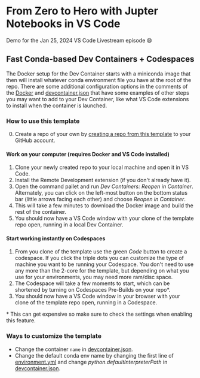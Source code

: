 # From Zero to Hero with Jupter Notebooks in VS Code

Demo for the Jan 25, 2024 VS Code Livestream episode 😄

## Fast Conda-based Dev Containers + Codespaces

The Docker setup for the Dev Container starts with a miniconda image that then will install whatever conda environment file you have at the root of the repo.
There are some additional configuration options in the comments of the [Docker](.devcontainer/Dockerfile) and [devcontainer.json](.devcontainer/devcontainer.json) that have some examples of other steps you may want to add to your Dev Container, like what VS Code extensions to install when the container is launched.

### How to use this template

0. Create a repo of your own by [creating a repo from this template](https://docs.github.com/en/repositories/creating-and-managing-repositories/creating-a-repository-from-a-template) to your GitHub account.

#### Work on your computer (requires Docker and VS Code installed)

1. Clone your newly created repo to your local machine and open it in VS Code.
2. Install the Remote Development extension (if you don't already have it).
3. Open the command pallet and run _Dev Containers: Reopen in Container_. Alternately, you can click on the left-most button on the bottom status bar (little arrows facing each other) and choose _Reopen in Container_.
4. This will take a few minutes to download the Docker image and build the rest of the container.
5. You should now have a VS Code window with your clone of the template repo open, running in a local Dev Container.

#### Start working instantly on Codespaces

1. From you clone of the template use the green _Code_ button to create a codespace. If you click the triple dots you can customize the type of machine you want to be running your Codespace. You don't need to use any more than the 2-core for the template, but depending on what you use for your environments, you may need more ram/disc space.
2. The Codespace will take a few moments to start, which can be shortened by turning on Codespaces Pre-Builds on your repo*.
3. You should now have a VS Code window in your browser with your clone of the template repo open, running in a Codespace.

\* This can get expensive so make sure to check the settings when enabling this feature.

### Ways to customize the template

- Change the container `name` in [devcontainer.json](.devcontainer/devcontainer.json).
- Change the default conda env name by changing the first line of [environment.yml](environment.yml) and change _python.defaultInterpreterPath_ in [devcontainer.json](.devcontainer/devcontainer.json).
